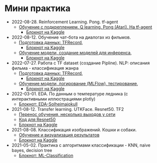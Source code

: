 # Мини практика
* 2022-08-28. Reinforcement Learning. Pong. tf-agent
  * [Обучение с подкреплением. Q learning. Pong (Atari). На tf-agent](./rf-reinforcement-learning-pong-tf-agent.ipynb)
    * [Блокнот на Kaggle](https://www.kaggle.com/code/koslayn/rf-reinforcement-learning-pong-tf-agent/)
* 2022-08-12. Обучение чат-бота на диалогах из фильмов.
  * [Подготовка данных: TFRecord](./NLP-MovieDialog-ChatBot-DataPipline-seq2seq.ipynb),
    * [Блокнот на Kaggle](https://www.kaggle.com/code/koslayn/nlp-moviedialog-chatbot-train-inf-seq2seq)
  * [Обучение модели, создание моделей для инференса](./NLP-MovieDialog-ChatBot-TrainInf-seq2seq.ipynb),
    * [Блокнот на Kaggle](https://www.kaggle.com/code/koslayn/nlp-moviedialog-chatbot-train-inf-seq2seq?scriptVersionId=103147724)
* 2022-07-27. Работа с TF dataset (создание Pipline). NLP: описания фильма - классификация жанра
  * [Подготовка данных: TFRecord](./NLP-Imdb-Genres-DataPipline.ipynb),
    * [Блокнот на Kaggle](https://www.kaggle.com/code/koslayn/nlp-data-pipline-imdb)
  * [Обучение модели, логирование (MLFlow), тестирование](./NLP-Imdb-Genres-Train-Test.ipynb),
    * [Блокнот на Kaggle](https://www.kaggle.com/code/koslayn/nlp-train-test-imdb)
* 2022-03-01. EDA. По данным о температуре ледника (с интерактивными иллюстрациями plotly)
  * [Блокнот: EDA-Solheimajokull](./EDA-Solheimajokull.ipynb)
* 2021-08-12. Transfer learning. UTKFace. Resnet50. TF2
  * [Перенос обучения, несколько выходов у сети](./transfer-learning-utkface-resnet50-tf2.ipynb)
  * [Код для Resnet50](./resnet50.py)
  * [Блокнот на Kaggle](https://www.kaggle.com/code/koslayn/transfer-learning-utkface-resnet50-tf2)
* 2021-08-08. Классификация изображений. Кошки и собаки.
  * [Обучение и визуализация результатов](./Classification-img-cats-dogs.ipynb)
  * [Блокнот на Kaggle](https://www.kaggle.com/code/koslayn/classification-img-cats-dogs)
* 2021-05-02. Практика с алгоритмами классификации - KNN, naive bayes, decision tree
  * [Блокнот: ML-Classification](./ML-Classification.ipynb)